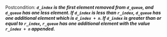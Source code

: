 Postcondition: ***`d_index` is the first element removed from `d_queue`, and `d_queue` has one less element. If `d_index` is less than `r_index`, `d_queue` has one additional element which is `d_index + n`. If `d_index` is greater than or equal to `r_index`, `r_queue` has one additional element with the value `r_index + n` appended.***